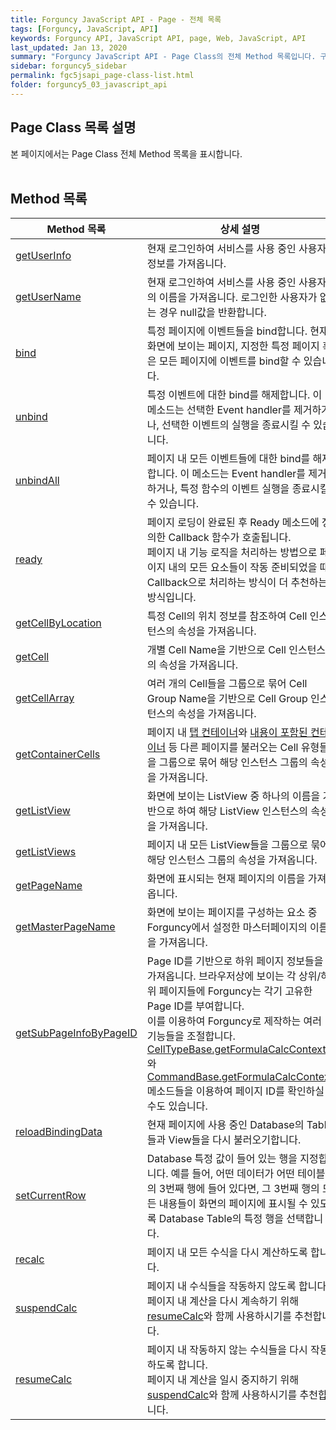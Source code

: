 ```yaml
---
title: Forguncy JavaScript API - Page - 전체 목록
tags: [Forguncy, JavaScript, API]
keywords: Forguncy API, JavaScript API, page, Web, JavaScript, API
last_updated: Jan 13, 2020
summary: "Forguncy JavaScript API - Page Class의 전체 Method 목록입니다. 구분의 링크를 클릭하시면 세부 페이지 내용을 보실 수 있습니다."
sidebar: forguncy5_sidebar
permalink: fgc5jsapi_page-class-list.html
folder: forguncy5_03_javascript_api
---
```


## Page Class 목록 설명
본 페이지에서는 Page Class 전체 Method 목록을 표시합니다.
<br /><br />

## Method 목록

| Method 목록 | 상세 설명 |
| --- | --- |
| [getUserInfo](fgc5jsapi_page-class-getuserinfo.html) | 현재 로그인하여 서비스를 사용 중인 사용자 정보를 가져옵니다. |
| [getUserName](fgc5jsapi_page-class-getusername.html) | 현재 로그인하여 서비스를 사용 중인 사용자의 이름을 가져옵니다. 로그인한 사용자가 없는 경우 null값을 반환합니다. |
| [bind](fgc5jsapi_page-class-bind.html) | 특정 페이지에 이벤트들을 bind합니다. 현재 화면에 보이는 페이지, 지정한 특정 페이지 혹은 모든 페이지에 이벤트를 bind할 수 있습니다. |
| [unbind](fgc5jsapi_page-class-unbind.html) | 특정 이벤트에 대한 bind를 해제합니다. 이 메소드는 선택한 Event handler를 제거하거나, 선택한 이벤트의 실행을 종료시킬 수 있습니다. |
| [unbindAll](fgc5jsapi_page-class-unbindall.html) | 페이지 내 모든 이벤트들에 대한 bind를 해제합니다. 이 메소드는 Event handler를 제거하거나, 특정 함수의 이벤트 실행을 종료시킬 수 있습니다. |
| [ready](fgc5jsapi_page-class-ready.html) | 페이지 로딩이 완료된 후 Ready 메소드에 정의한 Callback 함수가 호출됩니다.<br />페이지 내 기능 로직을 처리하는 방법으로 페이지 내의 모든 요소들이 작동 준비되었을 때 Callback으로 처리하는 방식이 더 추천하는 방식입니다. |
| [getCellByLocation](fgc5jsapi_page-class-getcellbylocation.html) | 특정 Cell의 위치 정보를 참조하여 Cell 인스턴스의 속성을 가져옵니다. |
| [getCell](fgc5jsapi_page-class-getcell.html) | 개별 Cell Name을 기반으로 Cell 인스턴스의 속성을 가져옵니다. |
| [getCellArray](fgc5jsapi_page-class-getcellarray.html) | 여러 개의 Cell들을 그룹으로 묶어 Cell Group Name을 기반으로 Cell Group 인스턴스의 속성을 가져옵니다. |
| [getContainerCells](fgc5jsapi_page-class-getcontainercells.html) | 페이지 내 [탭 컨테이너]()와 [내용이 포함된 컨테이너]() 등 다른 페이지를 불러오는 Cell 유형들을 그룹으로 묶어 해당 인스턴스 그룹의 속성을 가져옵니다. |
| [getListView](fgc5jsapi_page-class-getlistview.html) | 화면에 보이는 ListView 중 하나의 이름을 기반으로 하여 해당 ListView 인스턴스의 속성을 가져옵니다. |
| [getListViews](fgc5jsapi_page-class-getlistviews.html) | 페이지 내 모든 ListView들을 그룹으로 묶어 해당 인스턴스 그룹의 속성을 가져옵니다. |
| [getPageName](fgc5jsapi_page-class-getPageName.html) | 화면에 표시되는 현재 페이지의 이름을 가져옵니다. |
| [getMasterPageName](fgc5jsapi_page-class-getMasterPageName.html) | 화면에 보이는 페이지를 구성하는 요소 중 Forguncy에서 설정한 마스터페이지의 이름을 가져옵니다. |
| [getSubPageInfoByPageID](fgc5jsapi_page-class-getsubpageinfobypageid.html) | Page ID를 기반으로 하위 페이지 정보들을 가져옵니다. 브라우저상에 보이는 각 상위/하위 페이지들에 Forguncy는 각기 고유한 Page ID를 부여합니다.<br/>이를 이용하여 Forguncy로 제작하는 여러 기능들을 조절합니다. <br />[CellTypeBase.getFormulaCalcContext]()와 [CommandBase.getFormulaCalcContext]() 메소드들을 이용하여 페이지 ID를 확인하실 수도 있습니다. |
| [reloadBindingData](fgc5jsapi_page-class-reloadbindingdata.html) | 현재 페이지에 사용 중인 Database의 Table들과 View들을 다시 불러오기합니다. |
| [setCurrentRow](fgc5jsapi_page-class-setcurrentrow.html) | Database 특정 값이 들어 있는 행을 지정합니다. 예를 들어, 어떤 데이터가 어떤 테이블의 3번째 행에 들어 있다면, 그 3번째 행의 모든 내용들이 화면의 페이지에 표시될 수 있도록 Database Table의 특정 행을 선택합니다. |
| [recalc](fgc5jsapi_page-class-recalc.html) | 페이지 내 모든 수식을 다시 계산하도록 합니다. |
| [suspendCalc](fgc5jsapi_page-class-suspendcalc.html) | 페이지 내 수식들을 작동하지 않도록 합니다. 페이지 내 계산을 다시 계속하기 위해 [resumeCalc](fgc5jsapi_page-class-resumecalc.html)와 함께 사용하시기를 추천합니다. |
| [resumeCalc](fgc5jsapi_page-class-resumecalc.html) | 페이지 내 작동하지 않는 수식들을 다시 작동하도록 합니다. <br />페이지 내 계산을 일시 중지하기 위해 [suspendCalc](fgc5jsapi_page-class-suspendcalc.html)와 함께 사용하시기를 추천합니다. |



